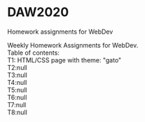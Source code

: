 # DAW2020
Homework assignments for WebDev

Weekly Homework Assignments for WebDev.</br>
Table of contents: </br>
T1: HTML/CSS page with theme: "gato" </br>
T2:null</br>
T3:null</br>
T4:null</br>
T5:null</br>
T6:null</br>
T7:null</br>
T8:null</br>
